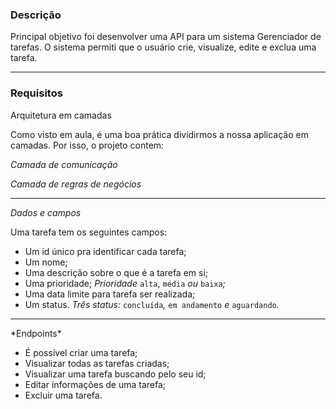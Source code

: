 ### Descrição

Principal objetivo foi desenvolver uma API para um sistema Gerenciador de tarefas.
O sistema permiti que o usuário crie, visualize, edite e exclua uma tarefa.

---

### Requisitos

<aside>
Arquitetura em camadas

</aside>

Como visto em aula, é uma boa prática dividirmos a nossa aplicação em camadas. 
Por isso, o projeto contem: 

*Camada de comunicação*

*Camada de regras de negócios*

---


*Dados e campos*


Uma tarefa tem os seguintes campos:

- Um id único pra identificar cada tarefa;
- Um nome;
- Uma descrição sobre o que é a tarefa em si;
- Uma prioridade;
  *Prioridade* `alta`, `média` *ou* `baixa`*;*
- Uma data limite para tarefa ser realizada;
- Um status.
  *Três status:* `concluída`*,* `em andamento` *e* `aguardando`*.*

---

<aside>
*Endpoints*

</aside>

- É possível criar uma tarefa;
- Visualizar todas as tarefas criadas;
- Visualizar uma tarefa buscando pelo seu id;
- Editar informações de uma tarefa;
- Excluir uma tarefa.

